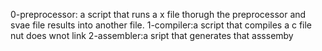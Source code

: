 0-preprocessor: a script that runs a x file thorugh the preprocessor and svae file results into another file.
1-compiler:a script that compiles a c file nut does wnot link
2-assembler:a sript that generates that asssemby
